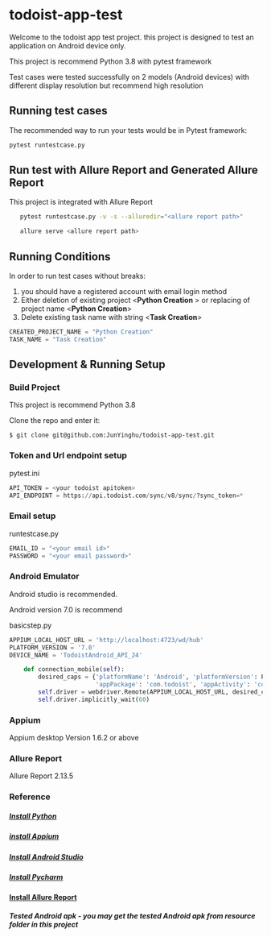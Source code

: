 # todoist-app-test

Welcome to the todoist app test project. this project is designed to test an application <todoist> on Android device only.

This project is recommend Python 3.8 with pytest framework

Test cases were tested successfully on 2 models (Android devices) with different display resolution but recommend high resolution

## Running test cases
 The recommended way to run your tests would be in Pytest framework:
```bash
pytest runtestcase.py
```

## Run test with Allure Report and Generated Allure Report
This project is integrated with Allure Report

```bash
   pytest runtestcase.py -v -s --alluredir="<allure report path>" 
```
```bash
   allure serve <allure report path>
```

## Running Conditions
In order to run test cases without breaks:  
1. you should have a registered account with email login method
2. Either deletion of existing project <**Python Creation** > or replacing of project name <**Python Creation**>
3. Delete existing task name with string <**Task Creation**>

```python
CREATED_PROJECT_NAME = "Python Creation"
TASK_NAME = "Task Creation"
```


## Development & Running Setup
### Build Project
This project is recommend Python 3.8

Clone the repo and enter it:

    $ git clone git@github.com:JunYinghu/todoist-app-test.git

### Token and Url endpoint setup

pytest.ini
```python
API_TOKEN = <your todoist apitoken>
API_ENDPOINT = https://api.todoist.com/sync/v8/sync/?sync_token=*
```
### Email setup
runtestcase.py
```python
EMAIL_ID = "<your email id>"
PASSWORD = "<your email password>"
```

### Android Emulator

Android studio is recommended.

Android version 7.0 is recommend

basicstep.py

```python
APPIUM_LOCAL_HOST_URL = 'http://localhost:4723/wd/hub'
PLATFORM_VERSION = '7.0'
DEVICE_NAME = 'TodoistAndroid_API_24'

    def connection_mobile(self):
        desired_caps = {'platformName': 'Android', 'platformVersion': PLATFORM_VERSION, 'deviceName': DEVICE_NAME,
                        'appPackage': 'com.todoist', 'appActivity': 'com.todoist.activity.HomeActivity'}
        self.driver = webdriver.Remote(APPIUM_LOCAL_HOST_URL, desired_caps)
        self.driver.implicitly_wait(60)
```


### Appium 

Appium desktop Version 1.6.2 or above

### Allure Report
Allure Report 2.13.5

### Reference
##### [Install Python](https://www.python.org/downloads/)
##### [install Appium](https://github.com/appium/appium-desktop/releases/tag/v1.18.0-1)
##### [Install Android Studio](https://developer.android.com/studio)
##### [Install Pycharm](https://www.jetbrains.com/pycharm/download/#section=windows)
#### [Install Allure Report](https://repo.maven.apache.org/maven2/io/qameta/allure/allure-commandline/)
##### Tested Android apk - you may get the tested Android apk from resource folder in this project
